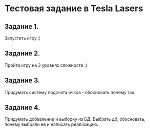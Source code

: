 # Тестовая задание в Tesla Lasers

## Задание 1.
Запустить игру :)

## Задание 2.
Пройти игру на 3 уровнях сложности :)

## Задание 3.
Придумать систему подсчета очков - обосновать почему так.

## Задание 4.
Придумать добавление и выборку из БД. Выбрать дб, обосновать, почему выбрали ее и написать реализацию.